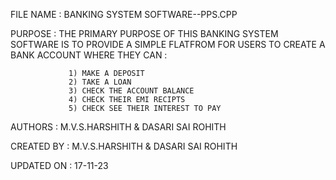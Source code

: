 FILE NAME  : BANKING SYSTEM SOFTWARE--PPS.CPP

PURPOSE    : THE PRIMARY PURPOSE OF THIS BANKING SYSTEM SOFTWARE IS TO PROVIDE A SIMPLE FLATFROM FOR USERS TO CREATE A  BANK 
             ACCOUNT WHERE THEY CAN :
                 
                 1) MAKE A DEPOSIT
                 2) TAKE A LOAN
                 3) CHECK THE ACCOUNT BALANCE
                 4) CHECK THEIR EMI RECIPTS
                 5) CHECK SEE THEIR INTEREST TO PAY 
                 
AUTHORS    : M.V.S.HARSHITH & DASARI SAI ROHITH
             
CREATED BY : M.V.S.HARSHITH & DASARI SAI ROHITH
             
UPDATED ON : 17-11-23
 

